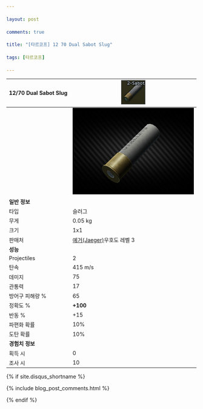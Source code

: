 ```yaml
---

layout: post

comments: true

title: "[타르코프] 12 70 Dual Sabot Slug"

tags: [타르코프]

---
```


|12/70 Dual Sabot Slug|![12/70 Dual Sabot Slug](/assets/image/tarkov/bullet/12-70_Dual_Sabot_icon.png)|
|--|--|
||![12/70 Dual Sabot Slug](/assets/image/tarkov/bullet/12-70_Dual_Sabot.png)|
|**일반 정보**|
|타입|슬러그|
|무게|0.05 kg|
|크기|1x1|
|판매처|[예거(Jaeger)](https://dndl93.github.io/_posts/2021-02-07-%ED%83%80%EB%A5%B4%EC%BD%94%ED%94%84-%EC%98%88%EA%B1%B0(Jaeger)/)우호도 레벨 3|
|**성능**|
|Projectiles|2|
|탄속|415 m/s|
|데미지|75|
|관통력|17|
|방어구 피해량 %|65|
|정확도 %|**+100**|
|반동 %|+15|
|파편화 확률|10%|
|도탄 확률|10%|
|**경험치 정보**|
|획득 시|0|
|조사 시|10|

{% if site.disqus_shortname %}

<div class="comments">

  {% include blog_post_comments.html %}

</div>

{% endif %}



<div id="disqus_thread"></div>